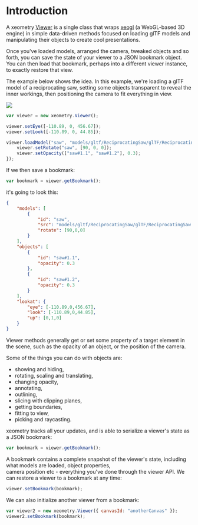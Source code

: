 # Introduction

A xeometry [Viewer](http://xeolabs.com/xeometry/docs/#viewer) is a single class that wraps [xeogl](http://xeogl.org)
(a WebGL-based 3D engine) in simple data-driven methods focused on loading glTF models and manipulating their
objects to create cool presentations.

Once you've loaded models, arranged the camera, tweaked objects and so forth, you can save the state of your viewer to
a JSON bookmark object. You can then load that bookmark, perhaps into a different viewer instance, to exactly restore
that view.

The example below shows the idea. In this example, we're loading a glTF model of a reciprocating saw, setting some objects
transparent to reveal the inner workings, then positioning the camera to fit everything in view.

[![](http://xeolabs.com/xeometry/assets/sawObjects.png)](http://xeolabs.com/xeometry/examples/#effects_opacity)

```javascript
var viewer = new xeometry.Viewer();

viewer.setEye([-110.89, 0, 456.67]);
viewer.setLook([-110.89, 0, 44.85]);

viewer.loadModel("saw", "models/gltf/ReciprocatingSaw/glTF/ReciprocatingSaw.gltf", function () {
    viewer.setRotate("saw", [90, 0, 0]);
    viewer.setOpacity(["saw#1.1", "saw#1.2"], 0.3);
});
```

If we then save a bookmark:

````javascript
var bookmark = viewer.getBookmark();
````

it's going to look this:

````json
{
	"models": [
		{
			"id": "saw",
			"src": "models/gltf/ReciprocatingSaw/glTF/ReciprocatingSaw.gltf",
			"rotate": [90,0,0]
		}
	],
	"objects": [
		{
			"id": "saw#1.1",
			"opacity": 0.3
		},
		{
			"id": "saw#1.2",
			"opacity": 0.3
		}
	],
	"lookat": {
		"eye": [-110.89,0,456.67],
		"look": [-110.89,0,44.85],
		"up": [0,1,0]
	}
}
````
Viewer methods generally get or set some property of a target element in the scene, such as the opacity of an object, or
the position of the camera.

Some of the things you can do with objects are:

* showing and hiding,
* rotating, scaling and translating,
* changing opacity,
* annotating,
* outlining,
* slicing with clipping planes,
* getting boundaries,
* fitting to view,
* picking and raycasting.

xeometry tracks all your updates, and is able to serialize a viewer's state as a JSON bookmark:

```javascript
var bookmark = viewer.getBookmark();
```

A bookmark contains a complete snapshot of the viewer's state, including what models are loaded, object properties,  
camera position etc - everything you've done through the viewer API. We can restore a viewer to a bookmark at any time:

```javascript
viewer.setBookmark(bookmark);
```

We can also initialize another viewer from a bookmark:

```javascript
var viewer2 = new xeometry.Viewer({ canvasId: "anotherCanvas" });
viewer2.setBookmark(bookmark);
```



